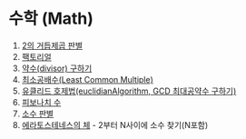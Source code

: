 # 수학 (Math)
1. [2의 거듭제곱 판별](https://github.com/Iam-Sunghyun/javascript-algorithms/blob/main/src/algorithms/math/isPowerOfTwo.js)
2. [팩토리얼](https://github.com/Iam-Sunghyun/javascript-algorithms/blob/main/src/algorithms/math/factorial.js)
3. [약수(divisor) 구하기](https://github.com/Iam-Sunghyun/javascript-algorithms/blob/main/src/algorithms/math/%EC%95%BD%EC%88%98(divisor)%20%EA%B5%AC%ED%95%98%EA%B8%B0.js)
4. [최소공배수(Least Common Multiple)](https://github.com/Iam-Sunghyun/javascript-algorithms/blob/main/src/algorithms/math/leastCommonMultiple.js)
5. [유클리드 호제법(euclidianAlgorithm, GCD 최대공약수 구하기)](https://github.com/Iam-Sunghyun/javascript-algorithms/blob/main/src/algorithms/math/euclideanAlgorithm.js)
6. [피보나치 수](https://github.com/Iam-Sunghyun/javascript-algorithms/blob/main/src/algorithms/math/fibonacci.js)
7. [소수 판별](https://github.com/Iam-Sunghyun/javascript-algorithms/blob/main/src/algorithms/math/isPrimeNum(%EC%86%8C%EC%88%98%20%ED%8C%90%EB%B3%84).js) 
8. [에라토스테네스의 체](https://github.com/Iam-Sunghyun/javascript-algorithms/blob/main/src/algorithms/math/sieveOfEratosthenes1.js) - 2부터 N사이에 소수 찾기(N포함)


<!--
## 피보나치 수
[피보나치 수]() 참조


## 소수 판별
[소수 판별](https://github.com/Iam-Sunghyun/javascript-algorithms/blob/main/src/algorithms/math/%EC%86%8C%EC%88%98(prime%20number)%20%ED%8C%90%EB%B3%84.js) 참조

## 에라토스테네스의 체
[에라토스테네스의 체](https://github.com/Iam-Sunghyun/javascript-algorithms/blob/main/src/algorithms/math/%EC%97%90%EB%9D%BC%ED%86%A0%EC%8A%A4%ED%85%8C%EB%84%A4%EC%8A%A4%EC%B2%B4.js) 참조 <br>
-->
